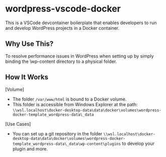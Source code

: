 # wordpress-vscode-docker
This is a VSCode devcontainer boilerplate that enables developers to run and develop WordPress projects in a Docker container.

## Why Use This?
To resolve performance issues in WordPress when setting up by simply binding the \wp-content directory to a physical folder.

## How It Works
[Volume]
* The folder `/var/www/html` is bound to a Docker volume.
* This folder is accessible from Windows Explorer at the path: `\\wsl.localhost\docker-desktop-data\data\docker\volumes\wordpress-docker-template_wordpress-data\_data`
 
[Use Cases]
* You can set up a git repository in the folder `\\wsl.localhost\docker-desktop-data\data\docker\volumes\wordpress-docker-template_wordpress-data\_data\wp-content\plugins` to develop your plugin and more.
